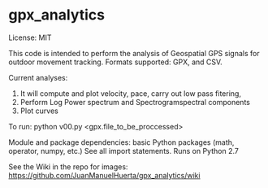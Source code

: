 # gpx_analytics

License: MIT

This code is intended to perform the analysis of Geospatial GPS signals for outdoor movement tracking.
Formats supported: GPX, and CSV.

Current analyses:
1. It will compute and plot velocity, pace, carry out low pass fitering,
2. Perform Log Power spectrum and Spectrogramspectral components
3. Plot curves

To run:
python v00.py <gpx.file_to_be_proccessed>

Module and package dependencies: basic Python packages (math, operator, numpy, etc.) See all import statements.
Runs on Python 2.7 


See the Wiki in the repo for images:
https://github.com/JuanManuelHuerta/gpx_analytics/wiki


